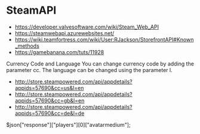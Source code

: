 # SteamAPI

- https://developer.valvesoftware.com/wiki/Steam_Web_API
- https://steamwebapi.azurewebsites.net/
- https://wiki.teamfortress.com/wiki/User:RJackson/StorefrontAPI#Known_methods
- https://gamebanana.com/tuts/11928

Currency Code and Language
You can change currency code by adding the parameter cc. The language can be changed using the parameter l.
- http://store.steampowered.com/api/appdetails?appids=57690&cc=us&l=en
- http://store.steampowered.com/api/appdetails?appids=57690&cc=gb&l=en
- http://store.steampowered.com/api/appdetails?appids=57690&cc=de&l=de

$json["response"]["players"][0]["avatarmedium"];
